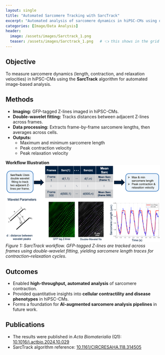 ```yaml
---
layout: single
title: "Automated Sarcomere Tracking with SarcTrack"
excerpt: "Automated analysis of sarcomere dynamics in hiPSC-CMs using double-wavelet fitting and signal tracking."
categories: [Image/Data Analysis]
header:
  image: /assets/images/Sarctrack_1.png
  teaser: /assets/images/Sarctrack_1.png   # 👈 this shows in the grid card
---
```


## Objective  
To measure sarcomere dynamics (length, contraction, and relaxation velocities) in hiPSC-CMs using the **SarcTrack** algorithm for automated image-based analysis.  

## Methods  
- **Imaging:** GFP-tagged Z-lines imaged in hiPSC-CMs.  
- **Double-wavelet fitting:** Tracks distances between adjacent Z-lines across frames.  
- **Data processing:** Extracts frame-by-frame sarcomere lengths, then averages across cells.  
- **Outputs:**  
  - Maximum and minimum sarcomere length  
  - Peak contraction velocity  
  - Peak relaxation velocity  

**Workflow Illustration**  
<img src="/assets/images/Sarctrack_1.png" alt="SarcTrack workflow for automated sarcomere tracking" width="800"/>  
*Figure 1: SarcTrack workflow. GFP-tagged Z-lines are tracked across frames using double-wavelet fitting, yielding sarcomere length traces for contraction–relaxation cycles.*  

## Outcomes  
- Enabled **high-throughput, automated analysis** of sarcomere contraction.  
- Provided quantitative insights into **cellular contractility and disease phenotypes** in hiPSC-CMs.  
- Forms a foundation for **AI-augmented sarcomere analysis pipelines** in future work.  

## Publications  
- The results were published in *Acta Biomaterialia* (Q1): [10.1016/j.actbio.2024.10.029](https://doi.org/10.1016/j.actbio.2024.10.029)  
- SarcTrack algorithm reference: [10.1161/CIRCRESAHA.118.314505](https://doi.org/10.1161/CIRCRESAHA.118.314505)  

